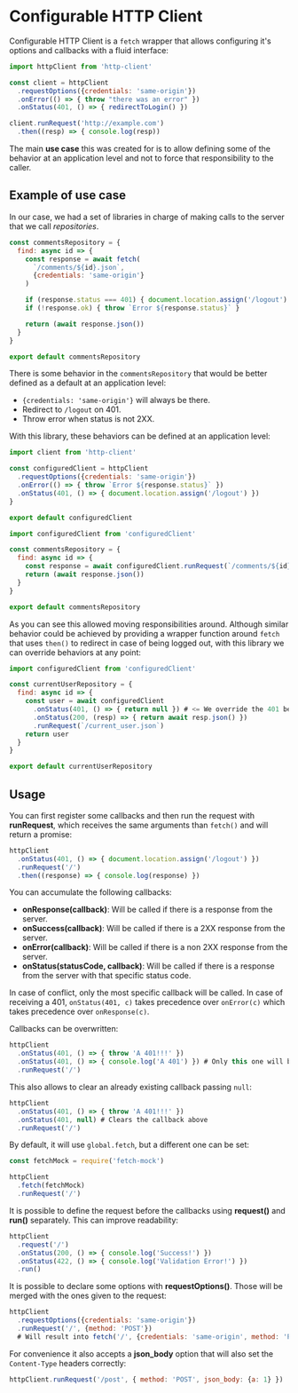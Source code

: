 # Configurable HTTP Client

Configurable HTTP Client is a `fetch` wrapper that allows configuring it's
options and callbacks with a fluid interface:

```javascript
import httpClient from 'http-client'

const client = httpClient
  .requestOptions({credentials: 'same-origin'})
  .onError(() => { throw "there was an error" })
  .onStatus(401, () => { redirectToLogin() })

client.runRequest('http://example.com')
  .then((resp) => { console.log(resp))
```

The main **use case** this was created for is to allow defining some of the
behavior at an application level and not to force that responsibility to
the caller.


## Example of use case

In our case, we had a set of libraries in charge of making calls to the server
that we call _repositories_.

```javascript
const commentsRepository = {
  find: async id => {
    const response = await fetch(
      `/comments/${id}.json`,
      {credentials: 'same-origin'}
    )

    if (response.status === 401) { document.location.assign('/logout') }
    if (!response.ok) { throw `Error ${response.status}` }

    return (await response.json())
  }
}

export default commentsRepository
```

There is some behavior in the `commentsRepository` that would be better defined
as a default at an application level:

* `{credentials: 'same-origin'}` will always be there.
* Redirect to `/logout` on 401.
* Throw error when status is not 2XX.

With this library, these behaviors can be defined at an application level:

```javascript
import client from 'http-client'

const configuredClient = httpClient
  .requestOptions({credentials: 'same-origin'})
  .onError(() => { throw `Error ${response.status}` })
  .onStatus(401, () => { document.location.assign('/logout') })
}

export default configuredClient
```


```javascript
import configuredClient from 'configuredClient'

const commentsRepository = {
  find: async id => {
    const response = await configuredClient.runRequest(`/comments/${id}.json`)
    return (await response.json())
  }
}

export default commentsRepository
```

As you can see this allowed moving responsibilities around.
Although similar behavior could be achieved by providing a wrapper function
around `fetch` that uses `then()` to redirect in case of being logged out,
with this library we can override behaviors at any point:


```javascript
import configuredClient from 'configuredClient'

const currentUserRepository = {
  find: async id => {
    const user = await configuredClient
      .onStatus(401, () => { return null }) # <= We override the 401 behavior
      .onStatus(200, (resp) => { return await resp.json() })
      .runRequest(`/current_user.json`)
    return user
  }
}

export default currentUserRepository
```

## Usage

You can first register some callbacks and then run the request with
 **runRequest**, which receives the same arguments than `fetch()` and
will return a promise:

```javascript
httpClient
  .onStatus(401, () => { document.location.assign('/logout') })
  .runRequest('/')
  .then((response) => { console.log(response) })
```

You can accumulate the following callbacks:

* **onResponse(callback)**: Will be called if there is a response from the server.
* **onSuccess(callback)**: Will be called if there is a 2XX response from the server.
* **onError(callback)**: Will be called if there is a non 2XX response from the server.
* **onStatus(statusCode, callback)**: Will be called if there is a response from the server with that specific status code.

In case of conflict, only the most specific callback will be called.
In case of receiving a 401, `onStatus(401, c)` takes precedence over
`onError(c)` which takes precedence over `onResponse(c)`.

Callbacks can be overwritten:

```javascript
httpClient
  .onStatus(401, () => { throw 'A 401!!!' })
  .onStatus(401, () => { console.log('A 401') }) # Only this one will be executed in case of 401
  .runRequest('/')
```

This also allows to clear an already existing callback passing `null`:

```javascript
httpClient
  .onStatus(401, () => { throw 'A 401!!!' })
  .onStatus(401, null) # Clears the callback above
  .runRequest('/')
```

By default, it will use `global.fetch`, but a different one can be set:

```javascript
const fetchMock = require('fetch-mock')

httpClient
  .fetch(fetchMock)
  .runRequest('/')
```

It is possible to define the request before the callbacks using **request()**
and **run()** separately. This can improve readability:


```javascript
httpClient
  .request('/')
  .onStatus(200, () => { console.log('Success!') })
  .onStatus(422, () => { console.log('Validation Error!') })
  .run()
```


It is possible to declare some options with **requestOptions()**.
Those will be merged with the ones given to the request:

```javascript
httpClient
  .requestOptions({credentials: 'same-origin'})
  .runRequest('/', {method: 'POST'})
  # Will result into fetch('/', {credentials: 'same-origin', method: 'POST'})
```

For convenience it also accepts a **json_body** option that will also set
the `Content-Type` headers correctly:

```javascript
httpClient.runRequest('/post', { method: 'POST', json_body: {a: 1} })
```

